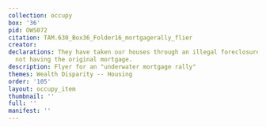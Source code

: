 ```yaml
---
collection: occupy
box: '36'
pid: OWS072
citation: TAM.630_Box36_Folder16_mortgagerally_flier
creator:
declarations: They have taken our houses through an illegal foreclosure process, despite
  not having the original mortgage.
description: Flyer for an "underwater mortgage rally"
themes: Wealth Disparity -- Housing
order: '105'
layout: occupy_item
thumbnail: ''
full: ''
manifest: ''
---
```

